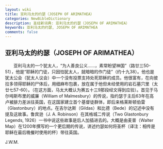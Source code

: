 ```yaml
---
layout: wiki
title: 亚利马太的约瑟（JOSEPH OF ARIMATHEA）
categories: NewBibleDictionary
description: 圣经新词典: 亚利马太的约瑟（JOSEPH OF ARIMATHEA）
keywords: 亚利马太的约瑟, JOSEPH OF ARIMATHEA
comments: false
---
```


## 亚利马太的约瑟（JOSEPH OF ARIMATHEA）

　　亚利马太的一个犹太人，“为人善良公义……，素常盼望神国”（路廿三50-51），他是“耶稣的门徒，只因怕犹太人，就暗暗的作门徒”（约十九38）。他也是犹太公会（犹太人议会）中一个没有投票支持处死耶稣的成员。他很富有，在向彼拉多领得耶稣的尸体后，用细麻布包裹，放在属于他但未经使用的岩石墓穴里（太廿七57-60）。（在这方面，马太大概认为赛五十三9那段经文得到应验）。首见于马尔呣斯布里的威廉（William of Malmesbury）的传说，指约瑟于主后63年在高卢被腓力差派往英国，在这国家建立首个基督徒群体，即后来格莱斯顿伯雷（Glastonbury）的地点。在吉尔达斯（Gildas）和比德（Bede）的记述中没有提及这故事。鲁宾逊（J. A. Robinson）在其格城二传说（Two Glastonbury Legends, 1926）一书中说这些故事是后人加插进去的。大概是由麦普（Walter Map）在1200年撰写的一个更后期的传说，讲述约瑟如何将圣杯〔译注：相传是耶稣在最后晚餐时使用的杯〕带往英国。

J.W.M.









